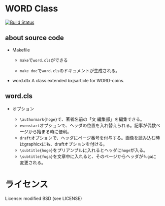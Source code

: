 WORD Class
===

[![Build Status](https://travis-ci.org/hidaruma/texfiles.svg?branch=master)](https://travis-ci.org/hidaruma/texfiles)

## about source code

- Makefile
	+ `make`で`word.cls`ができる

	+ `make doc`で`word.cls`のドキュメントが生成される｡

- word.dtx A class extended bxjsarticle for WORD-coins.

## word.cls

- オプション

	+ `\authormark{hoge}`で、著者名前の「文 編集部」を編集できる。
	+ `evenstart`オプションで、ヘッダの位置を入れ替えられる。記事が偶数ページから始まる時に便利。
    + `draft`オプションで、ヘッダにページ番号を付与する。画像を読み込む時はgraphicxにも、draftオプションを付ける。
    + `\subtitle{hoge}`をプリアンブルに入れるとヘッダに`hoge`が入る。
    + `\subtitle{fuga}`を文章中に入れると、そのページからヘッダが`fuga`に変更される。
# ライセンス

License: modified BSD (see LICENSE)
